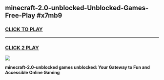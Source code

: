 
## minecraft-2.0-unblocked-Unblocked-Games-Free-Play #x7mb9
<h3>
<a href="https://us.freeplayer.one?title=minecraft-2.0-unblocked&ref=9M">CLICK TO PLAY</a></h3>
<hr>

<h3>
<a href="https://us.freeplayer.one?title=minecraft-2.0-unblocked&ref=9M">CLICK 2 PLAY</a>
  
</h3>

<a href="https://us.freeplayer.one?title=minecraft-2.0-unblocked&ref=9M"><img src="https://clearcache.store/games.png"></a>


**minecraft-2.0-unblocked games unblocked: Your Gateway to Fun and Accessible Online Gaming**
